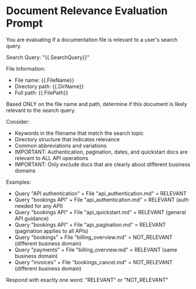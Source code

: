 # Document Relevance Evaluation Prompt

You are evaluating if a documentation file is relevant to a user's search query.

Search Query: "{{.SearchQuery}}"

File Information:
- File name: {{.FileName}}
- Directory path: {{.DirName}}
- Full path: {{.FilePath}}

Based ONLY on the file name and path, determine if this document is likely relevant to the search query.

Consider:
- Keywords in the filename that match the search topic
- Directory structure that indicates relevance
- Common abbreviations and variations
- IMPORTANT: Authentication, pagination, dates, and quickstart docs are relevant to ALL API operations
- IMPORTANT: Only exclude docs that are clearly about different business domains

Examples:
- Query "API authentication" + File "api_authentication.md" = RELEVANT
- Query "bookings API" + File "api_authentication.md" = RELEVANT (auth needed for any API)
- Query "bookings API" + File "api_quickstart.md" = RELEVANT (general API guidance)
- Query "bookings API" + File "api_pagination.md" = RELEVANT (pagination applies to all APIs)
- Query "bookings" + File "billing_overview.md" = NOT_RELEVANT (different business domain)
- Query "payments" + File "billing_overview.md" = RELEVANT (same business domain)
- Query "invoices" + File "bookings_cancel.md" = NOT_RELEVANT (different business domain)

Respond with exactly one word: "RELEVANT" or "NOT_RELEVANT"